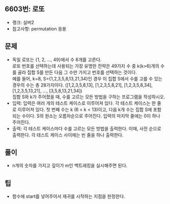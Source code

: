 <h2>6603번: 로또</h2>
<ul>
  <li>랭크: 실버2</li>
  <li>참고사항: permutation 응용</li>
</ul>
<h2>문제</h2>
<ul>
  <li>독일 로또는 {1, 2, ..., 49}에서 수 6개를 고른다.<br>
    로또 번호를 선택하는데 사용되는 가장 유명한 전략은 49가지 수 중 k(k>6)개의 수를 골라 집합 S를 만든 다음 그 수만 가지고 번호를 선택하는 것이다.<br>
    예를 들어, k=8, S={1,2,3,5,8,13,21,34}인 경우 이 집합 S에서 수를 고를 수 있는 경우의 수는 총 28가지이다. ([1,2,3,5,8,13], [1,2,3,5,8,21], [1,2,3,5,8,34], [1,2,3,5,13,21], ..., [3,5,8,13,21,34])<br>
    집합 S와 k가 주어졌을 때, 수를 고르는 모든 방법을 구하는 프로그램을 작성하시오.</li>
  <li>입력: 입력은 여러 개의 테스트 케이스로 이루어져 있다. 각 테스트 케이스는 한 줄로 이루어져 있다. 첫 번째 수는 k (6 < k < 13)이고, 다음 k개 수는 집합 S에 포함되는 수이다. S의 원소는 오름차순으로 주어진다. 입력의 마지막 줄에는 0이 하나 주어진다. </li>
  <li>출력: 각 테스트 케이스마다 수를 고르는 모든 방법을 출력한다. 이때, 사전 순으로 출력한다. 각 테스트 케이스 사이에는 빈 줄을 하나 출력한다.</li>
</ul>
<h2>풀이</h2>
<ul>
  <li>n개의 숫자를 가지고 깊이가 m인 백트래킹을 실시해주면 된다.</li>
</ul>
<h2>팁</h2>
<ul>
  <li>함수에 start를 넣어주어서 재귀를 시작하는 지점을 한정한다.</li>
</ul>
